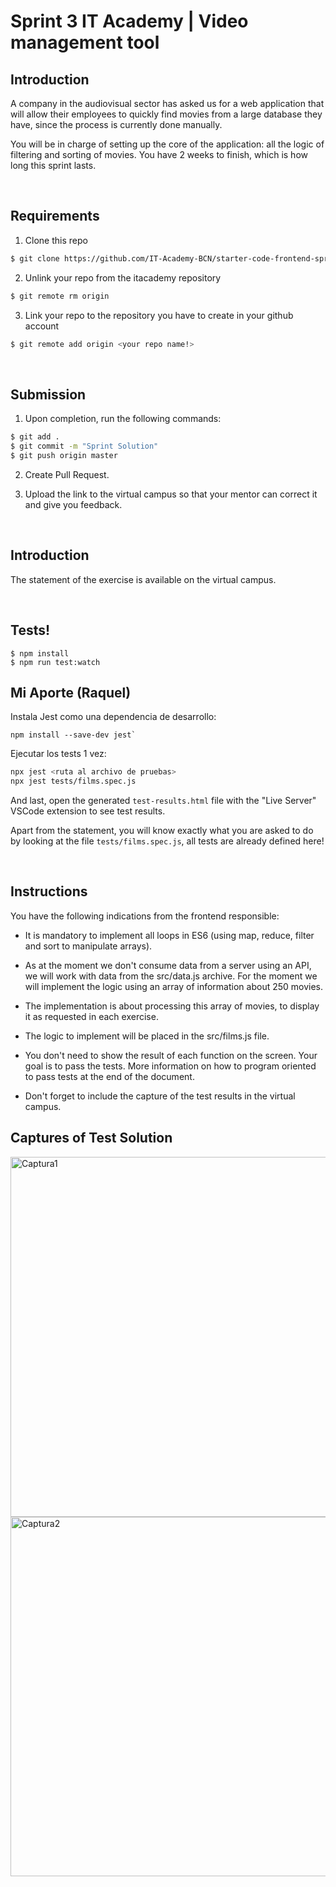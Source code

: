 # Sprint 3 IT Academy | Video management tool

## Introduction

A company in the audiovisual sector has asked us for a web application that will allow their employees to quickly find movies from a large database they have, since the process is currently done manually.

You will be in charge of setting up the core of the application: all the logic of filtering and sorting of movies. You have 2 weeks to finish, which is how long this sprint lasts.

<br>

## Requirements

1. Clone this repo

```bash
$ git clone https://github.com/IT-Academy-BCN/starter-code-frontend-sprint-3-movies
```

2. Unlink your repo from the itacademy repository

```bash
$ git remote rm origin
```

3. Link your repo to the repository you have to create in your github account

```bash
$ git remote add origin <your repo name!>
```

<br>

## Submission

1. Upon completion, run the following commands:

```bash
$ git add .
$ git commit -m "Sprint Solution"
$ git push origin master
```

2. Create Pull Request.

3. Upload the link to the virtual campus so that your mentor can correct it and give you feedback.

<br>

## Introduction

The statement of the exercise is available on the virtual campus.

<br>

## Tests!

```shell
$ npm install
$ npm run test:watch
```

## Mi Aporte (Raquel)

Instala Jest como una dependencia de desarrollo:

```
npm install --save-dev jest`
```

Ejecutar los tests 1 vez:

```bash
npx jest <ruta al archivo de pruebas>
npx jest tests/films.spec.js
```

And last, open the generated `test-results.html` file with the "Live Server" VSCode extension to see test results.

Apart from the statement, you will know exactly what you are asked to do by looking at the file `tests/films.spec.js`, all tests are already defined here!

<br>

## Instructions

You have the following indications from the frontend responsible:

- It is mandatory to implement all loops in ES6 (using map, reduce, filter and sort to manipulate arrays).

- As at the moment we don't consume data from a server using an API, we will work with data from the src/data.js archive. For the moment we will implement the logic using
  an array of information about 250 movies.

- The implementation is about processing this array of movies, to display it as requested in each exercise.

- The logic to implement will be placed in the src/films.js file.

- You don't need to show the result of each function on the screen. Your goal is to pass the tests. More information on how to program oriented to pass tests at the end of the document.

- Don't forget to include the capture of the test results in the virtual campus.

## Captures of Test Solution
<img width="576" alt="Captura1" src="https://github.com/raquelEve/S3-v3-testing/assets/6729608/cf34eb19-e7f0-4650-afa3-109b68d2d7e7">
<img width="575" alt="Captura2" src="https://github.com/raquelEve/S3-v3-testing/assets/6729608/9f1909d0-8af7-420b-99ae-0f24f8f8880b">

